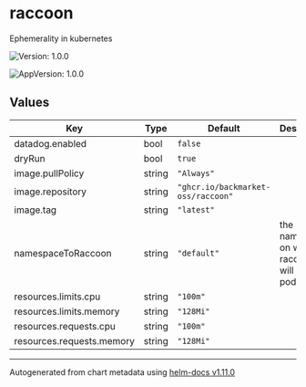 
# raccoon

Ephemerality in kubernetes

![Version: 1.0.0](https://img.shields.io/badge/Version-1.0.0-informational?style=flat-square)

![AppVersion: 1.0.0](https://img.shields.io/badge/AppVersion-1.0.0-informational?style=flat-square)

## Values

| Key | Type | Default | Description |
|-----|------|---------|-------------|
| datadog.enabled | bool | `false` |  |
| dryRun | bool | `true` |  |
| image.pullPolicy | string | `"Always"` |  |
| image.repository | string | `"ghcr.io/backmarket-oss/raccoon"` |  |
| image.tag | string | `"latest"` |  |
| namespaceToRaccoon | string | `"default"` | the namespace on which raccoon will collect pods |
| resources.limits.cpu | string | `"100m"` |  |
| resources.limits.memory | string | `"128Mi"` |  |
| resources.requests.cpu | string | `"100m"` |  |
| resources.requests.memory | string | `"128Mi"` |  |

----------------------------------------------
Autogenerated from chart metadata using [helm-docs v1.11.0](https://github.com/norwoodj/helm-docs/releases/v1.11.0)
